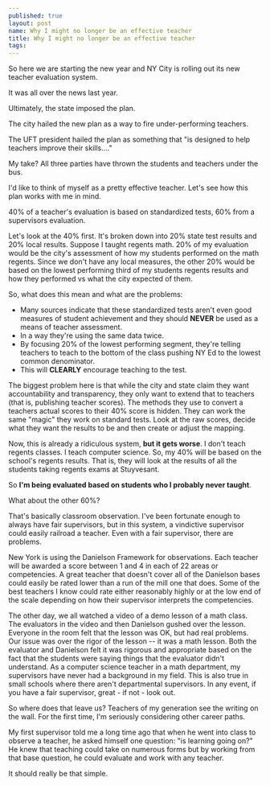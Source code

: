```yaml
---
published: true
layout: post
name: Why I might no longer be an effective teacher
title: Why I might no longer be an effective teacher
tags: 
---
```


So here we are starting the new year and NY City is rolling out its new teacher evaluation system.

It was all over the news last year. 

Ultimately, the state imposed the plan.

The city hailed the new plan as a way to fire under-performing teachers.

The UFT president hailed the plan as something that "is designed to help teachers improve their skills...."

My take? All three parties have thrown the students and teachers under the bus.

I'd like to think of myself as a pretty effective teacher. Let's see how this plan works with me in mind.

40% of a teacher's evaluation is based on standardized tests, 60% from a supervisors evaluation.

Let's look at the 40% first. It's broken down into 20% state test
results and 20% local results.  Suppose I taught regents math. 20% of
my evaluation would be the city's assessment of how my students
performed on the math regents. Since we don't have any local measures,
the other 20% would be based on the lowest performing third of my
students regents results and how they performed vs what the city
expected of them.

So, what does this mean and what are the problems:

 * Many sources indicate that these standardized tests aren't even good measures of student achievement and they should **NEVER** be used as a means of teacher assessment.
 * In a way they're using the same data twice.
 * By focusing 20% of the lowest performing segment, they're telling teachers to teach to the bottom of the class pushing NY Ed to the lowest common denominator.
 * This will  **CLEARLY** encourage teaching to the test.

The biggest problem here is that while the city and state claim they
want accountability and transparency, they only want to extend that to
teachers (that is, publishing teacher scores). The methods they use to
convert a teachers actual scores to their 40% score is hidden. They
can work the same "magic" they work on standard tests. Look at the raw
scores, decide what they want the results to be and then create or
adjust the mapping.

Now, this is already a ridiculous system, **but it gets worse**. I
don't teach regents classes. I teach computer science. So, my 40% will
be based on the school's regents results. That is, they will look at
the results of all the students taking regents exams at Stuyvesant.

So **I'm being evaluated based on students who I probably never taught**.

What about the other 60%?

That's basically classroom observation. I've been fortunate enough to
always have fair supervisors, but in this system, a vindictive
supervisor could easily railroad a teacher. Even with a fair supervisor, there are problems.

New York is using the Danielson Framework for observations. Each
teacher will be awarded a score between 1 and 4 in each of 22 areas or
competencies. A great teacher that doesn't cover all of the Danielson
bases could easily be rated lower than a run of the mill one that
does. Some of the best teachers I know could rate either reasonably
highly or at the low end of the scale depending on how their
supervisor interprets the competencies.

The other day, we all watched a video of a demo lesson of a math
class. The evaluators in the video and then Danielson gushed over the
lesson. Everyone in the room felt that the lesson was OK, but had real
problems. Our issue was over the rigor of the lesson -- it was a math
lesson. Both the evaluator and Danielson felt it was rigorous and
appropriate based on the fact that the students were saying things
that the evaluator didn't understand. As a computer science teacher in
a math department, my supervisors have never had a background in my
field. This is also true in small schools where there aren't
departmental supervisors. In any event, if you have a fair supervisor,
great - if not - look out.

So where does that leave us? Teachers of my generation see the writing
on the wall. For the first time, I'm seriously considering other
career paths.

My first supervisor told me a long time ago that when he went into
class to observe a teacher, he asked himself one question: "is
learning going on?" He knew that teaching could take on numerous forms
but by working from that base question, he could evaluate and work with any teacher.

It should really be that simple.







